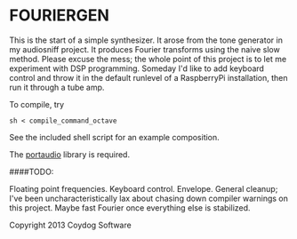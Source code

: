 FOURIERGEN
==========

This is the start of a simple synthesizer. It arose from the tone generator
in my audiosniff project. It produces Fourier transforms using the naive slow
method. Please excuse the mess; the whole point of this project is to let me
experiment with DSP programming. Someday I'd like to add keyboard control and
throw it in the default runlevel of a RaspberryPi installation, then run it
through a tube amp.

To compile, try

	sh < compile_command_octave

See the included shell script for an example composition.

The [portaudio](www.portaudio.com) library is required.

####TODO:

Floating point frequencies. Keyboard control. Envelope. General cleanup; I've
been uncharacteristically lax about chasing down compiler warnings on this
project. Maybe fast Fourier once everything else is stabilized.

Copyright 2013 Coydog Software
